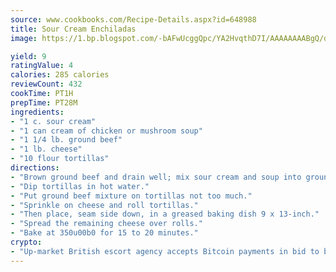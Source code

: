 ```yaml
---
source: www.cookbooks.com/Recipe-Details.aspx?id=648988
title: Sour Cream Enchiladas
image: https://1.bp.blogspot.com/-bAFwUcggQpc/YA2HvqthD7I/AAAAAAAABgQ/dGGityjUeSk5WIgvhJroHVt7XYoXF2qygCLcBGAsYHQ/s320/10.png

yield: 9
ratingValue: 4
calories: 285 calories
reviewCount: 432
cookTime: PT1H
prepTime: PT28M
ingredients:
- "1 c. sour cream"
- "1 can cream of chicken or mushroom soup"
- "1 1/4 lb. ground beef"
- "1 lb. cheese"
- "10 flour tortillas"
directions:
- "Brown ground beef and drain well; mix sour cream and soup into ground beef."
- "Dip tortillas in hot water."
- "Put ground beef mixture on tortillas not too much."
- "Sprinkle on cheese and roll tortillas."
- "Then place, seam side down, in a greased baking dish 9 x 13-inch."
- "Spread the remaining cheese over rolls."
- "Bake at 350u00b0 for 15 to 20 minutes."
crypto:
- "Up-market British escort agency accepts Bitcoin payments in bid to boost worker safety and client anonymity."
---
```

